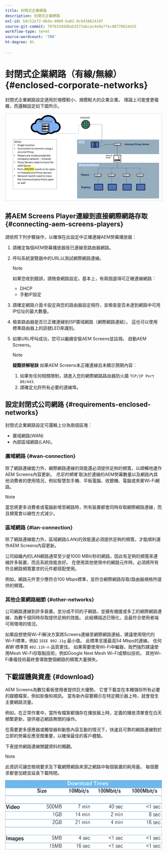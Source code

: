 ```yaml
---
title: 封閉式企業網路
description: 封閉式企業網路
exl-id: b8c52e72-86da-4089-ba02-0c643862419f
source-git-commit: 707833ddd8ab2573abcac4e9a77ec88778624435
workflow-type: tm+mt
source-wordcount: '709'
ht-degree: 0%

---
```


# 封閉式企業網路（有線/無線） {#enclosed-corporate-networks}

封閉式企業網路設定適用於規模較小、規模較大的企業企業。 理論上可能會更複雜，而邏輯設定如下圖所示。

![](/help/using/assets/enclosed-network-1.png)


## 將AEM Screens Player連線到直接網際網路存取 {#connecting-aem-screens-players}

請依照下列步驟操作，以確保在此設定中正確連線AEM熒幕播放器：

1. 請確定每個AEM熒幕播放器皆已連線至路由器網路。
1. 呼叫系統瀏覽器中的URL以測試網際網路連線。

   >[!NOTE]
   >如果您收到錯誤，請檢查網路設定。基本上，有兩個選項可正確連線網路：
   >* DHCP
   >* 手動IP設定


1. 請確定網路介面卡設定與您的路由器設定相符，並檢查是否未達到網路中可用IP位址的最大數量。

1. 檢查路由器是否已正確連線到ISP廣域網路（網際網路連結）。 這也可以使用標準路由器上的訊號LED來識別。
1. 如果URL呼叫成功，您可以繼續安裝AEM Screens並註冊。 啟動AEM Screens。

   >[!NOTE]
   >**疑難排解秘訣**
   >如果AEM Screens未正確連線且未顯示預期內容：
   >
   >1. 如果有任何相關限制，請進入您的網際網路路由器防火牆 `TCP/IP Port 80/443`.
   >1. 請確定允許所有必要的連線埠。


## 設定封閉式公司網路 {#requirements-enclosed-networks}

封閉式企業網路設定可邏輯上分為兩個區塊：

* 廣域網路(WAN)
* 內部區域網路(LAN)。

### 廣域網路 {#wan-connection}

除了網路連線能力外，網際網路連線的效能還必須提供足夠的頻寬，以順暢地運作AEM Screens內容更新。
*充足的頻寬* 取決於連線的AEM熒幕數量以及網路內其他消費者的使用情況，例如智慧型手機、平板電腦、收銀機、電腦或來賓Wi-Fi網路。

>[!NOTE]
>
>當您將更多消費者或電腦新增至網路時，所有裝置都會同時存取網際網路連線，而且頻寬會以線性方式減少。

### 區域網路 {#lan-connection}

除了網路連線能力外，區域網路(LAN)的效能還必須提供足夠的頻寬，才能順利運作AEM Screens內容更新。

公司組織內的LAN網路通常至少是1000 MBit/秒的網路，因此有足夠的頻寬來連線許多裝置，而且系統效能良好。 在使用其他使用中的網路元件時，必須將所有符合網路頻寬要求的元件都搭配使用。

例如，網路元件至少應符合100 Mbps標準，並符合網際網路存取/路由器規格所提供的頻寬。

### 其他企業網路細節 {#other-networks}

公司網路連線到許多裝置，並分成不同的子網路，並擁有備援或多工的網際網路連線，為數千個同時存取提供足夠的效能。
此結構描述已簡化，且最符合使用者端可用環境的情況。

如果設想使用Wi-Fi解決方案將Screens連線至網際網路連結，建議使用現代的Wi-Fi標準，例如 `IEEE 802.11g` 最小值。 此標準支援最高54 Mbps的連線。 任何 *較新* 標準贊 `802.11h-n` 品質更佳。 如果需要使用Wi-Fi中繼器，我們強烈建議使用Mesh Wi-Fi存取點技術，例如Google Nest Mesh Wi-Fi或類似技術。
其他Wi-Fi重複技術最終會導致整個網路的頻寬大量損失。

## 下載媒體與資產 {#download}

AEM Screens為數位看板使用者提供巨大優勢。 它會下載並在本機儲存所有必要的媒體檔案，例如影像和視訊。 當有新內容要顯示在特定顯示器上時，就會發生主要網路流量。

例如，在正常作業中，當所有檔案都儲存在播放器上時，定義的播放清單會在白天頻繁更新，提供接近網路無關的操作。

在需要更多感應器或觸發器和動態內容互動的情況下，快速且可靠的網路連線對於立即的熒幕反應至關重要，以確保最佳的客戶體驗。

下表提供網路連線關鍵資料的概觀。

>[!NOTE]
>此資訊可讓您檢視要求及下載網際網路來源之網路中每個裝置的耗用量。 每個要求都會加總並延長下載時間。

![](/help/using/assets/enclosed-network-download.png)
